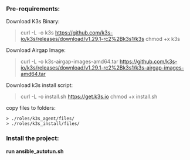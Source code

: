 ### Pre-requirements:

Download K3s Binary:
> curl -L -o k3s https://github.com/k3s-io/k3s/releases/download/v1.29.1-rc2%2Bk3s1/k3s
> chmod +x k3s

Download Airgap Image:
> curl -L -o k3s-airgap-images-amd64.tar https://github.com/k3s-io/k3s/releases/download/v1.29.1-rc2%2Bk3s1/k3s-airgap-images-amd64.tar

Download k3s install script:
> curl -L -o install.sh https://get.k3s.io
> chmod +x install.sh

copy files to folders:
```
> ./roles/k3s_agent/files/ 
> ./roles/k3s_install/files/
```
### Install the project: 
**run ansible_autotun.sh**

